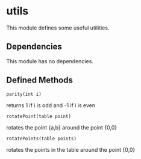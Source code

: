 # utils
This module defines some useful utilities.
    
## Dependencies

This module has no dependencies.
## Defined Methods

    parity(int i)
returns 1 if i is odd and -1 if i is even

    rotatePoint(table point)
rotates the point {a,b} around the point {0,0}

    rotatePoints(table points)
rotates the points in the table around the point {0,0}

